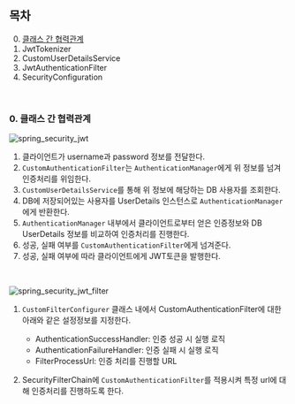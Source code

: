 ## 목차

0. [클래스 간 협력관계](#0-클래스-간-협력관계)
1. JwtTokenizer
2. CustomUserDetailsService
3. JwtAuthenticationFilter
4. SecurityConfiguration
<br>

### 0. 클래스 간 협력관계
![spring_security_jwt](https://user-images.githubusercontent.com/54367532/204087720-bfed8b04-de7a-4b06-b3fe-39eec7fa704c.png)
1. 클라이언트가 username과 password 정보를 전달한다.
2. `CustomAuthenticationFilter`는 `AuthenticationManager`에게 위 정보를 넘겨 인증처리를 위임한다.
3. `CustomUserDetailsService`를 통해 위 정보에 해당하는 DB 사용자를 조회한다.
4. DB에 저장되어있는 사용자를 UserDetails 인스턴스로 `AuthenticationManager`에게 반환한다.
5. `AuthenticationManager` 내부에서 클라이언트로부터 얻은 인증정보와 DB UserDetails 정보를 비교하여 인증처리를 진행한다.
6. 성공, 실패 여부를 `CustomAuthenticationFilter`에게 넘겨준다.
7. 성공, 실패 여부에 따라 클라이언트에게 JWT토큰을 발행한다.
<br>

![spring_security_jwt_filter](https://user-images.githubusercontent.com/54367532/204087693-9b90bd64-0912-48cb-ba0f-5acecf7c553f.png)
1. `CustomFilterConfigurer` 클래스 내에서 CustomAuthenticationFilter에 대한 아래와 같은 설정정보를 지정한다.
   - AuthenticationSuccessHandler: 인증 성공 시 실행 로직
   - AuthenticationFailureHandler: 인증 실패 시 실행 로직
   - FilterProcessUrl: 인증 처리를 진행할 URL

2. SecurityFilterChain에 `CustomAuthenticationFilter`를 적용시켜 특정 url에 대해 인증처리를 진행하도록 한다.
